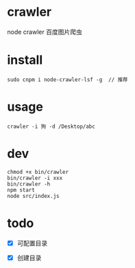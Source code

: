 # crawler
node crawler 百度图片爬虫

# install
```
sudo cnpm i node-crawler-lsf -g  // 推荐

```


# usage
```
crawler -i 狗 -d /Desktop/abc
```


# dev
```
chmod +x bin/crawler
bin/crawler -i xxx
bin/crawler -h
npm start
node src/index.js
```

# todo
- [x] 可配置目录
- [x] 创建目录
 